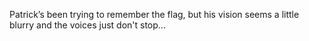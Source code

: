 Patrick’s been trying to remember the flag, but his vision seems a little blurry and the voices just don't stop...
